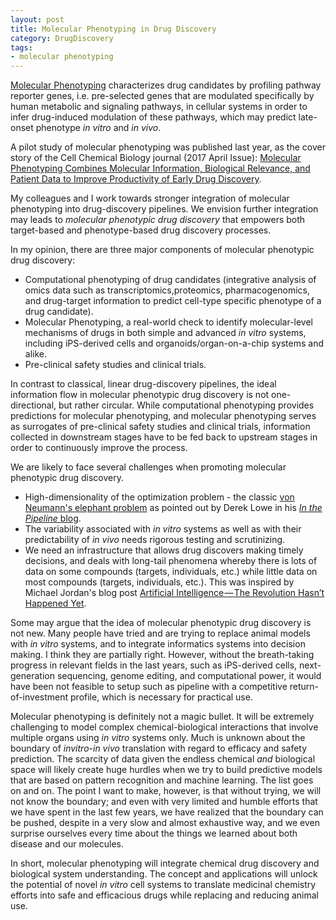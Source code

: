 ```yaml
---
layout: post
title: Molecular Phenotyping in Drug Discovery
category: DrugDiscovery
tags: 
- molecular phenotyping
---
```


[Molecular Phenotyping](https://en.wikipedia.org/wiki/Molecular_phenotyping) characterizes drug candidates by profiling pathway reporter genes, i.e. pre-selected genes that are modulated specifically by human metabolic and signaling pathways, in cellular systems in order to infer drug-induced modulation of these pathways, which may predict late-onset phenotype *in vitro* and *in vivo*.

A pilot study of molecular phenotyping was published last year, as the cover story of the Cell Chemical Biology journal (2017 April Issue): [Molecular Phenotyping Combines Molecular Information, Biological Relevance, and Patient Data to Improve Productivity of Early Drug Discovery](https://www.sciencedirect.com/science/article/pii/S2451945617300995).

My colleagues and I work towards stronger integration of molecular phenotyping into drug-discovery pipelines. We envision further integration may leads to *molecular phenotypic drug discovery* that empowers both target-based and phenotype-based drug discovery processes.

In my opinion, there are three major components of molecular phenotypic drug discovery: 

* Computational phenotyping of drug candidates (integrative analysis of omics data such as transcriptomics,proteomics, pharmacogenomics, and drug-target information to predict cell-type specific phenotype of a drug candidate).
* Molecular Phenotyping, a real-world check to identify molecular-level mechanisms of drugs in both simple and advanced *in vitro* systems, including iPS-derived cells and organoids/organ-on-a-chip systems and alike.
* Pre-clinical safety studies and clinical trials.


In contrast to classical, linear drug-discovery pipelines, the ideal information flow in molecular phenotypic drug discovery is not one-directional, but rather circular. While computational phenotyping provides predictions for molecular phenotyping, and molecular phenotyping serves as surrogates of pre-clinical safety studies and clinical trials, information collected in downstream stages have to be fed back to upstream stages in order to continuously improve the process.

We are likely to face several challenges when promoting molecular phenotypic drug discovery.

* High-dimensionality of the optimization problem - the classic [von Neumann's elephant problem](http://blogs.sciencemag.org/pipeline/archives/2017/07/25/phenotypic-screening-the-state-of-the-art) as pointed out by Derek Lowe in his [*In the Pipeline* blog](http://blogs.sciencemag.org/pipeline/archives/2017/07/25/phenotypic-screening-the-state-of-the-art). 
* The variability associated with *in vitro* systems as well as with their predictability of *in vivo* needs rigorous testing and scrutinizing.
* We need an infrastructure that allows drug discovers making timely decisions, and deals with long-tail phenomena whereby there is lots of data on some compounds (targets, individuals, etc.) while little data on most compounds (targets, individuals, etc.). This was inspired by Michael Jordan's blog post [Artificial Intelligence — The Revolution Hasn’t Happened Yet](https://medium.com/@mijordan3/artificial-intelligence-the-revolution-hasnt-happened-yet-5e1d5812e1e7).

Some may argue that the idea of molecular phenotypic drug discovery is not new. Many people have tried and are trying to replace animal models with *in vitro* systems, and to integrate informatics systems into decision making. I think they are partially right. However, without the breath-taking progress in relevant fields in the last years, such as iPS-derived cells, next-generation sequencing, genome editing, and computational power, it would have been not feasible to setup such as pipeline with a competitive return-of-investment profile, which is necessary for practical use.

Molecular phenotyping is definitely not a magic bullet. It will be extremely challenging to model complex chemical-biological interactions that involve multiple organs using *in vitro* systems only. Much is unknown about the boundary of *invitro*-*in vivo* translation with regard to efficacy and safety prediction. The scarcity of data given the endless chemical *and* biological space will likely create huge hurdles when we try to build predictive models that are based on pattern recognition and machine learning. The list goes on and on. The point I want to make, however, is that without trying, we will not know the boundary; and even with very limited and humble efforts that we have spent in the last few years, we have realized that the boundary can be pushed, despite in a very slow and almost exhaustive way, and we even surprise ourselves every time about the things we learned about both disease and our molecules.

In short, molecular phenotyping will integrate chemical drug discovery and biological system understanding. The concept and applications will unlock the potential of novel *in vitro* cell systems to translate medicinal chemistry efforts into safe and efficacious drugs while replacing and reducing animal use.
